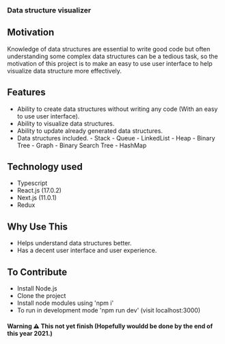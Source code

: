 ### Data structure visualizer

## Motivation

Knowledge of data structures are essential to write good code but often understanding some complex data structures can be a tedious task, so the motivation of this project is to make an easy to use user interface to help visualize data structure more effectively. 


## Features 

- Ability to create data structures without writing any code (With an easy to use user interface).
- Ability to visualize data structures.
- Ability to update already generated data structures.
- Data structures included.
      - Stack
      - Queue
      - LinkedList
      - Heap
      - Binary Tree
      - Graph
      - Binary Search Tree
      - HashMap


## Technology used

- Typescript
- React.js (17.0.2)
- Next.js (11.0.1)
- Redux


## Why Use This

- Helps understand data structures better.
- Has a decent user interface and user experience.


## To Contribute 

- Install Node.js
- Clone the project
- Install node modules using 'npm i'
- To run in development mode 'npm run dev' (visit localhost:3000)


#### Warning ⚠️ This not yet finish (Hopefully wouldd be done by the end of this year 2021.)

